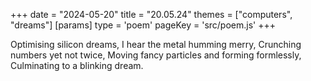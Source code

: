 +++
date = "2024-05-20"
title = "20.05.24"
themes = ["computers", "dreams"]
[params]
  type = 'poem'
  pageKey = 'src/poem.js'
+++

Optimising silicon dreams,
I hear the metal humming merry,
Crunching numbers yet not twice,
Moving fancy particles and forming formlessly,
Culminating to a blinking dream.
